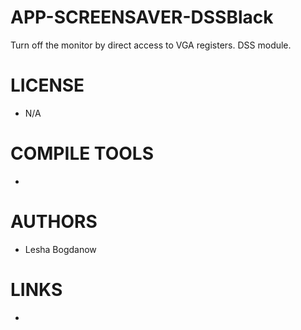 APP-SCREENSAVER-DSSBlack
========================

Turn off the monitor by direct access to VGA registers. DSS module.


LICENSE
===============
* N/A

COMPILE TOOLS
===============
* 

AUTHORS
===============
* Lesha Bogdanow

LINKS
===============
* 
